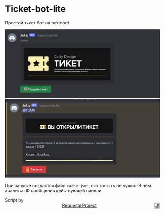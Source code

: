 # Ticket-bot-lite
Простой тикет бот на nextcord

<img src='assest/Discord_UxhKzom6hr.png'>
<img src='assest/Discord_AKxRENn52K.png'>

При запуске создастся файл `cache.json`, его трогать не нужно! В нём хранится ID сообщения действующей панели.

Script by <a href='https://github.com/reques6e' style='display: block; text-align: center;'>Requeste Project<img src='https://github.com/reques6e/reques6e/blob/main/assets/images.png?v=1' alt='Мой баннер' width='20' height='20' style='float: right;'></a>
